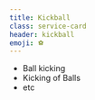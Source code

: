 ```yaml
---
title: Kickball
class: service-card
header: kickball
emoji: ⚽️
---
```

* Ball kicking
* Kicking of Balls
* etc